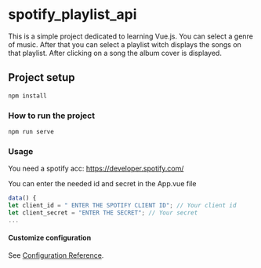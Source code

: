 # spotify_playlist_api

This is a simple project dedicated to learning Vue.js. You can select a genre of music. After that you can select a playlist witch displays the songs on that playlist. After clicking on a song the album cover is displayed.

## Project setup
```
npm install
```

### How to run the project
```
npm run serve
```

### Usage

You need a spotify acc: https://developer.spotify.com/

You can enter the needed id and secret in the App.vue file

```javascript
data() {
let client_id = " ENTER THE SPOTIFY CLIENT ID"; // Your client id
let client_secret = "ENTER THE SECRET"; // Your secret
...
```

#### Customize configuration
See [Configuration Reference](https://cli.vuejs.org/config/).
